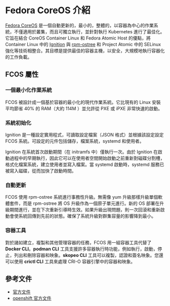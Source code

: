# Fedora CoreOS 介紹

[Fedora CoreOS](https://getfedora.org/coreos/) 是一個自動更新的，最小的，整體的，以容器為中心的作業系統，不僅適用於叢集，而且可獨立執行，並針對執行 Kubernetes 進行了最佳化。它旨在結合 CoreOS Container Linux 和 Fedora Atomic Host 的優點，將 Container Linux 中的 [Ignition](https://github.com/coreos/ignition) 與 [rpm-ostree](https://github.com/coreos/rpm-ostree) 和 Project Atomic 中的 SELinux 強化等技術相整合。其目標是提供最佳的容器主機，以安全，大規模地執行容器化的工作負載。

## FCOS 屬性

### 一個最小化作業系統

FCOS 被設計成一個基於容器的最小化的現代作業系統。它比現有的 Linux 安裝平均節省 40% 的 RAM（大約 114M ）並允許從 PXE 或 iPXE 非常快速的啟動。

### 系統初始化

Ignition 是一種設定實用程式，可讀取設定檔案（JSON 格式）並根據該設定設定 FCOS 系統。可設定的元件包括儲存，檔案系統，systemd 和使用者。

Ignition 在系統首次啟動期間（在 initramfs 中）僅執行一次。由於 Ignition 在啟動過程中的早期執行，因此它可以在使用者空間開始啟動之前重新對磁碟分割槽，格式化檔案系統，建立使用者並寫入檔案。當 systemd 啟動時，systemd 服務已被寫入磁碟，從而加快了啟動時間。

### 自動更新

FCOS 使用 rpm-ostree 系統進行事務性升級。無需像 yum 升級那樣升級單個軟體套件，而是 rpm-ostree 將 OS 升級作為一個原子單元進行。新的 OS 部署在升級期間進行，並在下次重新引導時生效。如果升級出現問題，則一次回滾和重新啟動會使系統回傳到先前的狀態。確保了系統升級對群集容量的影響降到最小。

### 容器工具

對於諸如建立，複製和其他管理容器的任務，FCOS 用一組容器工具代替了 **Docker CLI**。**podman CLI** 工具支援許多容器執行時功能，例如執行，啟動，停止，列出和刪除容器和映象。**skopeo CLI** 工具可以複製，認證和簽名映象。您還可以使用 **crictl CLI** 工具來處理 CRI-O 容器引擎中的容器和映象。

## 參考文件

* [官方文件](https://docs.fedoraproject.org/en-US/fedora-coreos/)
* [openshift 官方文件](https://docs.openshift.com/container-platform/4.3/architecture/architecture-rhcos.html)
